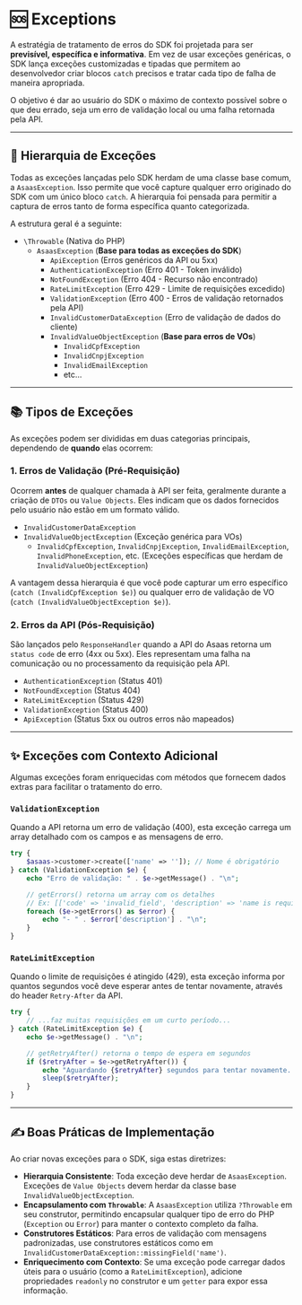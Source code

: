 # 🆘 Exceptions

A estratégia de tratamento de erros do SDK foi projetada para ser **previsível, específica e informativa**. Em vez de usar exceções genéricas, o SDK lança exceções customizadas e tipadas que permitem ao desenvolvedor criar blocos `catch` precisos e tratar cada tipo de falha de maneira apropriada.

O objetivo é dar ao usuário do SDK o máximo de contexto possível sobre o que deu errado, seja um erro de validação local ou uma falha retornada pela API.

---

## 🌳 Hierarquia de Exceções

Todas as exceções lançadas pelo SDK herdam de uma classe base comum, a `AsaasException`. Isso permite que você capture qualquer erro originado do SDK com um único bloco `catch`. A hierarquia foi pensada para permitir a captura de erros tanto de forma específica quanto categorizada.

A estrutura geral é a seguinte:

- `\Throwable` (Nativa do PHP)
  - `AsaasException` (**Base para todas as exceções do SDK**)
    - `ApiException` (Erros genéricos da API ou 5xx)
    - `AuthenticationException` (Erro 401 - Token inválido)
    - `NotFoundException` (Erro 404 - Recurso não encontrado)
    - `RateLimitException` (Erro 429 - Limite de requisições excedido)
    - `ValidationException` (Erro 400 - Erros de validação retornados pela API)
    - `InvalidCustomerDataException` (Erro de validação de dados do cliente)
    - `InvalidValueObjectException` (**Base para erros de VOs**)
      - `InvalidCpfException`
      - `InvalidCnpjException`
      - `InvalidEmailException`
      - etc...

---

## 📚 Tipos de Exceções

As exceções podem ser divididas em duas categorias principais, dependendo de **quando** elas ocorrem:

### 1\. Erros de Validação (Pré-Requisição)

Ocorrem **antes** de qualquer chamada à API ser feita, geralmente durante a criação de `DTOs` ou `Value Objects`. Eles indicam que os dados fornecidos pelo usuário não estão em um formato válido.

- `InvalidCustomerDataException`
- `InvalidValueObjectException` (Exceção genérica para VOs)
  - `InvalidCpfException`, `InvalidCnpjException`, `InvalidEmailException`, `InvalidPhoneException`, etc. (Exceções específicas que herdam de `InvalidValueObjectException`)

A vantagem dessa hierarquia é que você pode capturar um erro específico (`catch (InvalidCpfException $e)`) ou qualquer erro de validação de VO (`catch (InvalidValueObjectException $e)`).

### 2\. Erros da API (Pós-Requisição)

São lançados pelo `ResponseHandler` quando a API do Asaas retorna um `status code` de erro (4xx ou 5xx). Eles representam uma falha na comunicação ou no processamento da requisição pela API.

- `AuthenticationException` (Status 401)
- `NotFoundException` (Status 404)
- `RateLimitException` (Status 429)
- `ValidationException` (Status 400)
- `ApiException` (Status 5xx ou outros erros não mapeados)

---

## ✨ Exceções com Contexto Adicional

Algumas exceções foram enriquecidas com métodos que fornecem dados extras para facilitar o tratamento do erro.

### `ValidationException`

Quando a API retorna um erro de validação (400), esta exceção carrega um array detalhado com os campos e as mensagens de erro.

```php
try {
    $asaas->customer->create(['name' => '']); // Nome é obrigatório
} catch (ValidationException $e) {
    echo "Erro de validação: " . $e->getMessage() . "\n";

    // getErrors() retorna um array com os detalhes
    // Ex: [['code' => 'invalid_field', 'description' => 'name is required']]
    foreach ($e->getErrors() as $error) {
        echo "- " . $error['description'] . "\n";
    }
}
```

### `RateLimitException`

Quando o limite de requisições é atingido (429), esta exceção informa por quantos segundos você deve esperar antes de tentar novamente, através do header `Retry-After` da API.

```php
try {
    // ...faz muitas requisições em um curto período...
} catch (RateLimitException $e) {
    echo $e->getMessage() . "\n";

    // getRetryAfter() retorna o tempo de espera em segundos
    if ($retryAfter = $e->getRetryAfter()) {
        echo "Aguardando {$retryAfter} segundos para tentar novamente...\n";
        sleep($retryAfter);
    }
}
```

---

## ✍️ Boas Práticas de Implementação

Ao criar novas exceções para o SDK, siga estas diretrizes:

- **Hierarquia Consistente**: Toda exceção deve herdar de `AsaasException`. Exceções de `Value Objects` devem herdar da classe base `InvalidValueObjectException`.
- **Encapsulamento com `Throwable`**: A `AsaasException` utiliza `?Throwable` em seu construtor, permitindo encapsular qualquer tipo de erro do PHP (`Exception` ou `Error`) para manter o contexto completo da falha.
- **Construtores Estáticos**: Para erros de validação com mensagens padronizadas, use construtores estáticos como em `InvalidCustomerDataException::missingField('name')`.
- **Enriquecimento com Contexto**: Se uma exceção pode carregar dados úteis para o usuário (como a `RateLimitException`), adicione propriedades `readonly` no construtor e um `getter` para expor essa informação.

